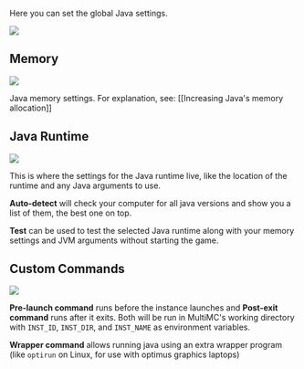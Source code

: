 Here you can set the global Java settings.

![](https://i.imgur.com/4wWVFe6.png)


## Memory

![](https://i.imgur.com/UQFcAKh.png)

Java memory settings. For explanation, see: [[Increasing Java's memory allocation]]

## Java Runtime
![](https://i.imgur.com/TNCsnRB.png)

This is where the settings for the Java runtime live, like the location of the runtime and any Java arguments to use.

**Auto-detect** will check your computer for all java versions and show you a list of them, the best one on top.

**Test** can be used to test the selected Java runtime along with your memory settings and JVM arguments without starting the game.

## Custom Commands
![](https://i.imgur.com/cS5dzDF.png)

**Pre-launch command** runs before the instance launches and **Post-exit command** runs after it exits.
Both will be run in MultiMC's working directory with `INST_ID`, `INST_DIR`, and `INST_NAME` as environment variables.

**Wrapper command** allows running java using an extra wrapper program (like `optirun` on Linux, for use with optimus graphics laptops)